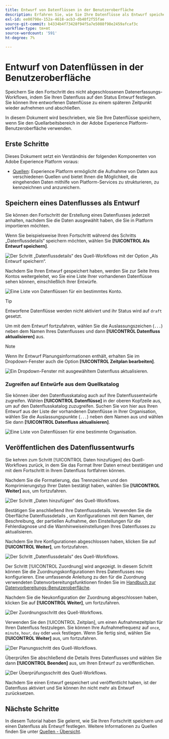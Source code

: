 ```yaml
---
title: Entwurf von Datenflüssen in der Benutzeroberfläche
description: Erfahren Sie, wie Sie Ihre Datenflüsse als Entwurf speichern und bei Verwendung des Arbeitsbereichs „Quellen“ zu einem späteren Zeitpunkt veröffentlichen können.
exl-id: ee00798e-152a-4618-acb3-db40f2f55fae
source-git-commit: b4334b4f73428f94f5a7e5088f98e2459afcaf3c
workflow-type: tm+mt
source-wordcount: '591'
ht-degree: 7%

---
```


# Entwurf von Datenflüssen in der Benutzeroberfläche

Speichern Sie den Fortschritt des nicht abgeschlossenen Datenerfassungs-Workflows, indem Sie Ihren Datenfluss auf den Status Entwurf festlegen. Sie können Ihre entworfenen Datenflüsse zu einem späteren Zeitpunkt wieder aufnehmen und abschließen.

In diesem Dokument wird beschrieben, wie Sie Ihre Datenflüsse speichern, wenn Sie den Quellarbeitsbereich in der Adobe Experience Platform-Benutzeroberfläche verwenden.

## Erste Schritte

Dieses Dokument setzt ein Verständnis der folgenden Komponenten von Adobe Experience Platform voraus:

* [Quellen](../../home.md): Experience Platform ermöglicht die Aufnahme von Daten aus verschiedenen Quellen und bietet Ihnen die Möglichkeit, die eingehenden Daten mithilfe von Platform-Services zu strukturieren, zu kennzeichnen und anzureichern.

## Speichern eines Datenflusses als Entwurf

Sie können den Fortschritt der Erstellung eines Datenflusses jederzeit anhalten, nachdem Sie die Daten ausgewählt haben, die Sie in Platform importieren möchten.

Wenn Sie beispielsweise Ihren Fortschritt während des Schritts „Datenflussdetails“ speichern möchten, wählen Sie **[!UICONTROL Als Entwurf speichern]**.

![Der Schritt „Datenflussdetails“ des Quell-Workflows mit der Option „Als Entwurf speichern“.](../../images/tutorials/draft/save-as-draft.png)

Nachdem Sie Ihren Entwurf gespeichert haben, werden Sie zur Seite Ihres Kontos weitergeleitet, wo Sie eine Liste Ihrer vorhandenen Datenflüsse sehen können, einschließlich Ihrer Entwürfe.

![Eine Liste von Datenflüssen für ein bestimmtes Konto.](../../images/tutorials/draft/draft-dataflow.png)

>[!TIP]
>
>Entworfene Datenflüsse werden nicht aktiviert und ihr Status wird auf `draft` gesetzt.

Um mit dem Entwurf fortzufahren, wählen Sie die Auslassungszeichen (`...`) neben dem Namen Ihres Datenflusses und dann **[!UICONTROL Datenfluss aktualisieren]** aus.

>[!NOTE]
>
>Wenn Ihr Entwurf Planungsinformationen enthält, erhalten Sie im Dropdown-Fenster auch die Option **[!UICONTROL Zeitplan bearbeiten]**.

![Ein Dropdown-Fenster mit ausgewähltem Datenfluss aktualisieren.](../../images/tutorials/draft/update-dataflow.png)

### Zugreifen auf Entwürfe aus dem Quellkatalog

Sie können über den Datenflusskatalog auch auf Ihre Datenflussentwürfe zugreifen. Wählen **[!UICONTROL Datenflüsse]** in der oberen Kopfzeile aus, um auf den Datenflusskatalog zuzugreifen. Suchen Sie von hier aus Ihren Entwurf aus der Liste der vorhandenen Datenflüsse in Ihrer Organisation, wählen Sie die Auslassungspunkte (`...`) neben dem Namen aus und wählen Sie dann **[!UICONTROL Datenfluss aktualisieren]**.

![Eine Liste von Datenflüssen für eine bestimmte Organisation.](../../images/tutorials/draft/catalog-access.png)

## Veröffentlichen des Datenflussentwurfs

Sie kehren zum Schritt [!UICONTROL Daten hinzufügen] des Quell-Workflows zurück, in dem Sie das Format Ihrer Daten erneut bestätigen und mit dem Fortschritt in Ihrem Datenfluss fortfahren können.

Nachdem Sie die Formatierung, das Trennzeichen und den Komprimierungstyp Ihrer Daten bestätigt haben, wählen Sie **[!UICONTROL Weiter]** aus, um fortzufahren.

![Der Schritt „Daten hinzufügen“ des Quell-Workflows.](../../images/tutorials/draft/select-data.png)

Bestätigen Sie anschließend Ihre Datenflussdetails. Verwenden Sie die Oberfläche Datenflussdetails , um Konfigurationen mit dem Namen, der Beschreibung, der partiellen Aufnahme, den Einstellungen für die Fehlerdiagnose und die Warnhinweiseinstellungen Ihres Datenflusses zu aktualisieren.

Nachdem Sie Ihre Konfigurationen abgeschlossen haben, klicken Sie auf **[!UICONTROL Weiter]**, um fortzufahren.

![Der Schritt „Datenflussdetails“ des Quell-Workflows.](../../images/tutorials/draft/dataflow-detail.png)

Der Schritt [!UICONTROL Zuordnung] wird angezeigt. In diesem Schritt können Sie die Zuordnungskonfigurationen Ihres Datenflusses neu konfigurieren. Eine umfassende Anleitung zu den für die Zuordnung verwendeten Datenvorbereitungsfunktionen finden Sie im [Handbuch zur Datenvorbereitungs-Benutzeroberfläche](../../../data-prep/ui/mapping.md).

Nachdem Sie die Neukonfiguration der Zuordnung abgeschlossen haben, klicken Sie auf **[!UICONTROL Weiter]**, um fortzufahren.

![Der Zuordnungsschritt des Quell-Workflows.](../../images/tutorials/draft/mapping.png)

Verwenden Sie den [!UICONTROL Zeitplan], um einen Aufnahmezeitplan für Ihren Datenfluss festzulegen. Sie können Ihre Aufnahmefrequenz auf `once`, `minute`, `hour`, `day` oder `week` festlegen. Wenn Sie fertig sind, wählen Sie **[!UICONTROL Weiter]** aus, um fortzufahren.

![Der Planungsschritt des Quell-Workflows.](../../images/tutorials/draft/scheduling.png)

Überprüfen Sie abschließend die Details Ihres Datenflusses und wählen Sie dann **[!UICONTROL Beenden]** aus, um Ihren Entwurf zu veröffentlichen.

![Der Überprüfungsschritt des Quell-Workflows.](../../images/tutorials/draft/review.png)

Nachdem Sie einen Entwurf gespeichert und veröffentlicht haben, ist der Datenfluss aktiviert und Sie können ihn nicht mehr als Entwurf zurücksetzen.

## Nächste Schritte

In diesem Tutorial haben Sie gelernt, wie Sie Ihren Fortschritt speichern und einen Datenfluss als Entwurf festlegen. Weitere Informationen zu Quellen finden Sie unter [Quellen - Übersicht](../../home.md).
